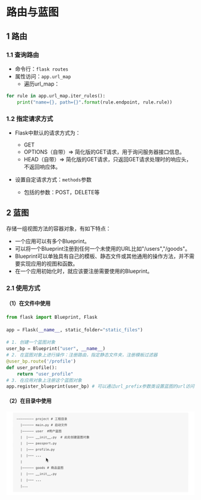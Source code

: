 # 路由与蓝图

## 1 路由
### 1.1 查询路由
* 命令行：`flask routes`
* 属性访问：`app.url_map`
  * 遍历url_map：
```python
for rule in app.url_map.iter_rules():
    print("name={}, path={}".format(rule.endpoint, rule.rule))
```

### 1.2 指定请求方式
* Flask中默认的请求方式为：
  * GET
  * OPTIONS（自带）=> 简化版的GET请求，用于询问服务器接口信息。
  * HEAD（自带）=> 简化版的GET请求，只返回GET请求处理时的响应头，不返回响应体。

* 设置自定请求方式：`methods`参数
  * 包括的参数：POST，DELETE等

## 2 蓝图
存储一组视图方法的容器对象，有如下特点：
* 一个应用可以有多个Blueprint。
* 可以将一个Blueprint注册到任何一个未使用的URL比如"/users","/goods"。
* Blueprint可以单独具有自己的模板、静态文件或其他通用的操作方法，并不需要实现应用的视图和函数。
* 在一个应用初始化时，就应该要注册需要使用的Blueprint。
### 2.1 使用方式
#### （1）在文件中使用
```python
from flask import Blueprint, Flask

app = Flask(__name__, static_folder="static_files")

# 1. 创建一个蓝图对象
user_bp = Blueprint("user", __name__) 
# 2. 在蓝图对象上进行操作：注册路由，指定静态文件夹，注册模板过滤器
@user_bp.route('/profile')
def user_profile():
    return "user_profile"
# 3. 在应用对象上注册这个蓝图对象
app.register_blueprint(user_bp) # 可以通过url_prefix参数类设置蓝图的url访问前缀
```


#### （2）在目录中使用
![d](Fig/director.png)
